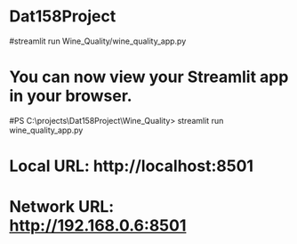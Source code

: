 # Dat158Project

#streamlit run Wine_Quality/wine_quality_app.py
 # You can now view your Streamlit app in your browser.
#PS C:\projects\Dat158Project\Wine_Quality> streamlit run wine_quality_app.py
 # Local URL: http://localhost:8501
 # Network URL: http://192.168.0.6:8501



